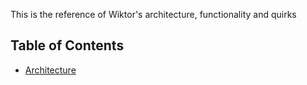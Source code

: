 This is the reference of Wiktor's architecture, functionality and quirks

## Table of Contents

-  [Architecture](?reference&architecture)
